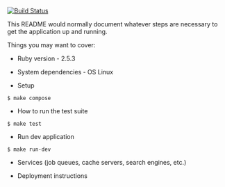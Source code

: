 [![Build Status](https://travis-ci.org/zipofar/fsl-task_manager.svg?branch=feature%2Ftravis)](https://travis-ci.org/zipofar/fsl-task_manager)

This README would normally document whatever steps are necessary to get the
application up and running.

Things you may want to cover:

* Ruby version - 2.5.3

* System dependencies - OS Linux

* Setup
```
$ make compose
```

* How to run the test suite
```
$ make test
```

* Run dev application
```
$ make run-dev
```

* Services (job queues, cache servers, search engines, etc.)

* Deployment instructions

